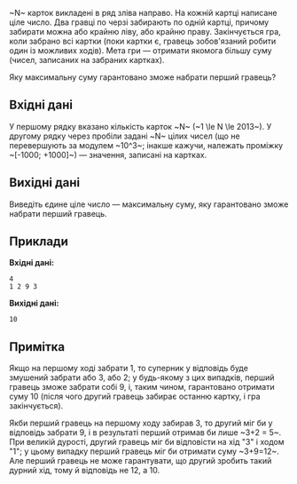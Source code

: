 ﻿~N~ карток викладені в ряд зліва направо. На кожній картці написане ціле число. Два гравці по черзі забирають по одній картці, причому забирати можна або крайню ліву, або крайню праву. Закінчується гра, коли забрано всі картки (поки картки є, гравець зобов'язаний робити один із можливих ходів). Мета гри — отримати якомога більшу суму (чисел, записаних на забраних картках).

Яку максимальну суму гарантовано зможе набрати перший гравець?

## Вхідні дані
У першому рядку вказано кількість карток ~N~ (~1 \le N \le 2013~). У другому рядку через пробіли задані ~N~ цілих чисел (що не перевершують за модулем ~10^3~; інакше кажучи, належать проміжку ~[-1000; +1000]~) — значення, записані на картках.

## Вихідні дані
Виведіть єдине ціле число — максимальну суму, яку гарантовано зможе набрати перший гравець.

## Приклади

**Вхідні дані:**
```
4
1 2 9 3
```

**Вихідні дані:**
```
10
```

## Примітка
Якщо на першому ході забрати 1, то суперник у відповідь буде змушений забрати або 3, або 2; у будь-якому з цих випадків, перший гравець зможе забрати собі 9, і, таким чином, гарантовано отримати суму 10 (після чого другий гравець забирає останню картку, і гра закінчується).

Якби перший гравець на першому ходу забирав 3, то другий міг би у відповідь забрати 9, і в результаті перший отримав би лише ~3+2 = 5~. При великій дурості, другий гравець міг би відповісти на хід "3" і ходом "1"; у цьому випадку перший гравець міг би отримати суму ~3+9=12~. Але перший гравець не може гарантувати, що другий зробить такий дурний хід, тому й відповідь не 12, а 10.
